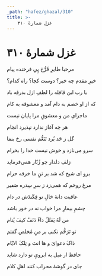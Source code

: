 ```yaml
---
_path: "hafez/ghazal/310"
title: >-
    غزل شمارهٔ ۳۱۰
---
```

# غزل شمارهٔ ۳۱۰

<div class="b" id="bn1"><div class="m1"><p>مرحبا طایرِ فَرُّخ پِیِ فرخنده پیام</p></div>
<div class="m2"><p>خیرِ مقدم چه خبر؟ دوست کجا؟ راه کدام؟</p></div></div>
<div class="b" id="bn2"><div class="m1"><p>یا رب این قافله را لطفِ ازل بدرقه باد</p></div>
<div class="m2"><p>که از او خصم به دام آمد و معشوقه به کام</p></div></div>
<div class="b" id="bn3"><div class="m1"><p>ماجرایِ من و معشوقِ مرا پایان نیست</p></div>
<div class="m2"><p>هر چه آغاز ندارد نپذیرد انجام</p></div></div>
<div class="b" id="bn4"><div class="m1"><p>گل ز حَد بُرد تَنَعُّم نفسی رخ بنما</p></div>
<div class="m2"><p>سرو می‌نازد و خوش نیست خدا را بخرام</p></div></div>
<div class="b" id="bn5"><div class="m1"><p>زلفِ دلدار چو زُنّار همی‌فرماید</p></div>
<div class="m2"><p>برو ای شیخ که شد بر تنِ ما خرقه حرام</p></div></div>
<div class="b" id="bn6"><div class="m1"><p>مرغِ روحم که همی‌زد ز سرِ سِدره صَفیر</p></div>
<div class="m2"><p>عاقبت دانهٔ خالِ تو فِکَندَش در دام</p></div></div>
<div class="b" id="bn7"><div class="m1"><p>چشمِ بیمارِ مرا خواب نه در خور باشد</p></div>
<div class="m2"><p>من لَهُ یَقتُلُ داءٌ دَنَفٌ کیفَ یُنام</p></div></div>
<div class="b" id="bn8"><div class="m1"><p>تو تَرَحُّم نکنی بر منِ مُخلص گفتم</p></div>
<div class="m2"><p>ذاکَ دعوایَ و ها انتَ و تِلکَ الایّام</p></div></div>
<div class="b" id="bn9"><div class="m1"><p>حافظ ار میل به ابرویِ تو دارد شاید</p></div>
<div class="m2"><p>جای در گوشهٔ محراب کنند اهلِ کلام</p></div></div>
